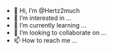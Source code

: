 - 👋 Hi, I’m @Hertz2much
- 👀 I’m interested in ...
- 🌱 I’m currently learning ...
- 💞️ I’m looking to collaborate on ...
- 📫 How to reach me ...

<!---
Hertz2much/Hertz2much is a ✨ special ✨ repository because its `README.md` (this file) appears on your GitHub profile.
You can click the Preview link to take a look at your changes.
--->

